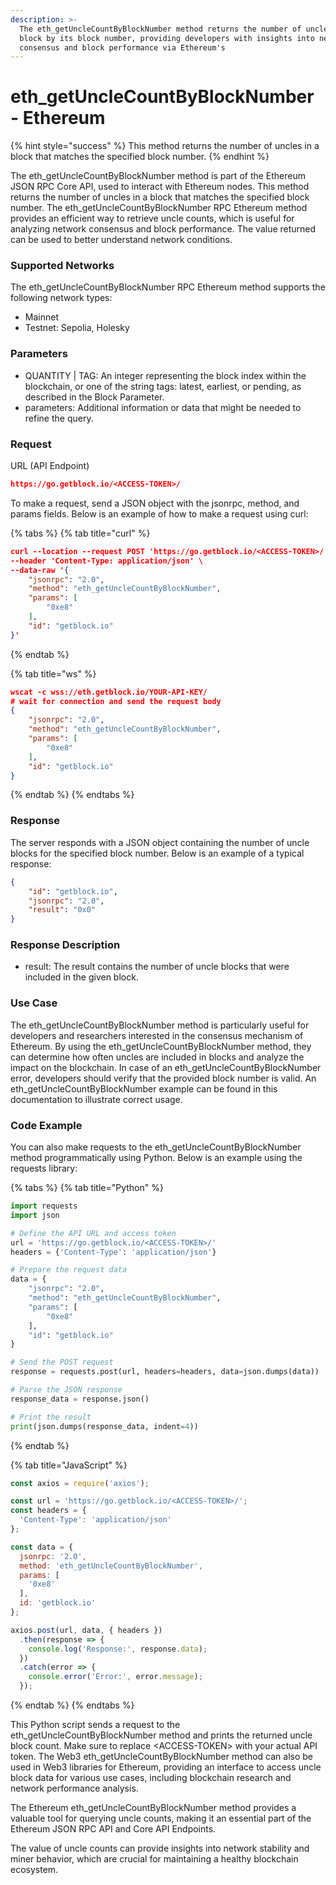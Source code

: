 ```yaml
---
description: >-
  The eth_getUncleCountByBlockNumber method returns the number of uncles in a
  block by its block number, providing developers with insights into network
  consensus and block performance via Ethereum's
---
```


# eth\_getUncleCountByBlockNumber - Ethereum

{% hint style="success" %}
This method returns the number of uncles in a block that matches the specified block number.
{% endhint %}

The eth\_getUncleCountByBlockNumber method is part of the Ethereum JSON RPC Core API, used to interact with Ethereum nodes. This method returns the number of uncles in a block that matches the specified block number. The eth\_getUncleCountByBlockNumber RPC Ethereum method provides an efficient way to retrieve uncle counts, which is useful for analyzing network consensus and block performance. The value returned can be used to better understand network conditions.

### Supported Networks

The eth\_getUncleCountByBlockNumber RPC Ethereum method supports the following network types:

* Mainnet
* Testnet: Sepolia, Holesky

### Parameters

* QUANTITY | TAG: An integer representing the block index within the blockchain, or one of the string tags: latest, earliest, or pending, as described in the Block Parameter.
* parameters: Additional information or data that might be needed to refine the query.

### Request

URL (API Endpoint)

```json
https://go.getblock.io/<ACCESS-TOKEN>/
```

To make a request, send a JSON object with the jsonrpc, method, and params fields. Below is an example of how to make a request using curl:

{% tabs %}
{% tab title="curl" %}
```json
curl --location --request POST 'https://go.getblock.io/<ACCESS-TOKEN>/' \
--header 'Content-Type: application/json' \
--data-raw '{
    "jsonrpc": "2.0",
    "method": "eth_getUncleCountByBlockNumber",
    "params": [
        "0xe8"
    ],
    "id": "getblock.io"
}'

```
{% endtab %}

{% tab title="ws" %}
```json
wscat -c wss://eth.getblock.io/YOUR-API-KEY/ 
# wait for connection and send the request body 
{
    "jsonrpc": "2.0",
    "method": "eth_getUncleCountByBlockNumber",
    "params": [
        "0xe8"
    ],
    "id": "getblock.io"
}
```
{% endtab %}
{% endtabs %}

### Response

The server responds with a JSON object containing the number of uncle blocks for the specified block number. Below is an example of a typical response:

```json
{
    "id": "getblock.io",
    "jsonrpc": "2.0",
    "result": "0x0"
}
```

### Response Description

* result: The result contains the number of uncle blocks that were included in the given block.

### Use Case

The eth\_getUncleCountByBlockNumber method is particularly useful for developers and researchers interested in the consensus mechanism of Ethereum. By using the eth\_getUncleCountByBlockNumber method, they can determine how often uncles are included in blocks and analyze the impact on the blockchain. In case of an eth\_getUncleCountByBlockNumber error, developers should verify that the provided block number is valid. An eth\_getUncleCountByBlockNumber example can be found in this documentation to illustrate correct usage.

### Code Example

You can also make requests to the eth\_getUncleCountByBlockNumber method programmatically using Python. Below is an example using the requests library:

{% tabs %}
{% tab title="Python" %}
```python
import requests
import json

# Define the API URL and access token
url = 'https://go.getblock.io/<ACCESS-TOKEN>/'
headers = {'Content-Type': 'application/json'}

# Prepare the request data
data = {
    "jsonrpc": "2.0",
    "method": "eth_getUncleCountByBlockNumber",
    "params": [
        "0xe8"
    ],
    "id": "getblock.io"
}

# Send the POST request
response = requests.post(url, headers=headers, data=json.dumps(data))

# Parse the JSON response
response_data = response.json()

# Print the result
print(json.dumps(response_data, indent=4))
```
{% endtab %}

{% tab title="JavaScript" %}
```javascript
const axios = require('axios');

const url = 'https://go.getblock.io/<ACCESS-TOKEN>/';
const headers = {
  'Content-Type': 'application/json'
};

const data = {
  jsonrpc: '2.0',
  method: 'eth_getUncleCountByBlockNumber',
  params: [
    '0xe8'
  ],
  id: 'getblock.io'
};

axios.post(url, data, { headers })
  .then(response => {
    console.log('Response:', response.data);
  })
  .catch(error => {
    console.error('Error:', error.message);
  });
```
{% endtab %}
{% endtabs %}

This Python script sends a request to the eth\_getUncleCountByBlockNumber method and prints the returned uncle block count. Make sure to replace \<ACCESS-TOKEN> with your actual API token. The Web3 eth\_getUncleCountByBlockNumber method can also be used in Web3 libraries for Ethereum, providing an interface to access uncle block data for various use cases, including blockchain research and network performance analysis.

The Ethereum eth\_getUncleCountByBlockNumber method provides a valuable tool for querying uncle counts, making it an essential part of the Ethereum JSON RPC API and Core API Endpoints.

The value of uncle counts can provide insights into network stability and miner behavior, which are crucial for maintaining a healthy blockchain ecosystem.
